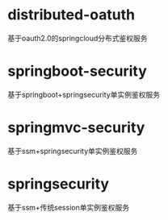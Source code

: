 # distributed-oatuth
基于oauth2.0的springcloud分布式鉴权服务
# springboot-security
基于springboot+springsecurity单实例鉴权服务
# springmvc-security
基于ssm+springsecurity单实例鉴权服务
# springsecurity
基于ssm+传统session单实例鉴权服务 
